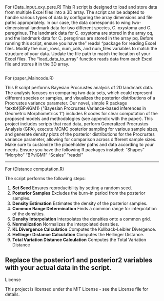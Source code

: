 For (Data_input_oxy_pere.R)
This R script is designed to load and store data from multiple Excel files into a 3D array. The
script can be adapted to handle various types of data by configuring the array dimensions and
file paths appropriately. In our case, the data corresponds to wing two-dimensional landmark
data for two different species, C. oxystoma and C. peregrinus. The landmark data for C.
oxystoma are stored in the array oq, and the landmark data for C. peregrinus are stored in the
array pq. Before running this script, ensure you have the” readxl “package for reading Excel
files. Modify the num_rows, num_cols, and num_files variables to match the structure of
your data. Update the file path to match the location of your Excel files. The
“load_data_to_array” function reads data from each Excel file and stores it in the 3D array.

------------------------------------------------------------------------------------------

For (paper_Maincode.R)

This R script performs Bayesian Procrustes analysis of 2D landmark data. The analysis
focuses on comparing two data sets, which could represent different species or samples, and
visualizes the posterior distributions of a Procrustes variance parameter. Our novel, simple R
package \textbf{BPviGM1} (&quot;Bayesian Procrustes Variance-based inferences in Geometric
Morphometrics 1&quot;) includes R codes for clear computation of the proposed models and
methodologies (see appendix with the paper). This project includes scripts that read data,
perform Generalized Procrustes Analysis (GPA), execute MCMC posterior sampling for
various sample sizes, and generate density plots of the posterior distributions for the
Procrustes variance parameter, allowing for comparison across different sample sizes. Make
sure to customize the placeholder paths and data according to your needs.
Ensure you have the following R packages installed:
 “Shapes”
 “Morpho”
 “BPviGM1”
 “Scales”
 “readxl”

 ------------------------------------------------------------------------------------------
For (Distance computation.R)

The script performs the following steps:
1. **Set Seed** Ensures reproducibility by setting a random seed.
2. **Posterior Samples** Excludes the burn-in period from the posterior samples.
3. **Density Estimation** Estimates the density of the posterior samples.
4. **Common Range Determination** Finds a common range for interpolation of the
densities.
5. **Density Interpolation** Interpolates the densities onto a common grid.
6. **Normalization** Normalizes the interpolated densities.
7. **KL Divergence Calculation** Computes the Kullback-Leibler Divergence.
8. **Hellinger Distance Calculation** Computes the Hellinger Distance.
9. **Total Variation Distance Calculation** Computes the Total Variation Distance

Replace the posterior1 and posterior2 variables with your actual data in the script.
-----------------------------------------------------------------------------------------

License

This project is licensed under the MIT License - see the License file for details.


